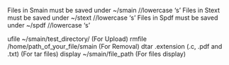 Files in Smain must be saved under ~/smain //lowercase ‘s’
Files in Stext must be saved under ~/stext //lowercase ‘s’
Files in Spdf must be saved under ~/spdf //lowercase ‘s’ 

ufile ~/smain/test_directory/ (For Upload)
rmfile /home/path_of_your_file/smain (For Removal)
dtar .extension (.c, .pdf and .txt) (For tar files)
display ~/smain/file_path (For files display)
